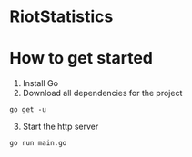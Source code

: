 # RiotStatistics


# How to get started
1. Install Go
2. Download all dependencies for the project
````
go get -u
````

3. Start the http server
````
go run main.go
````
